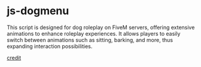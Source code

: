 # js-dogmenu

This script is designed for dog roleplay on FiveM servers, offering extensive animations to enhance roleplay experiences. It allows players to easily switch between animations such as sitting, barking, and more, thus expanding interaction possibilities.

[credit](https://github.com/SaltyGrandpa/salty_doggomenu)
